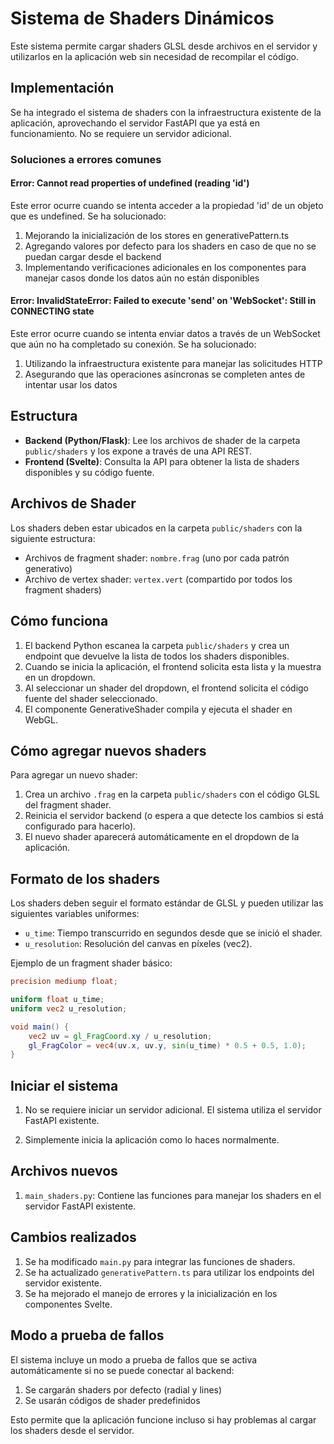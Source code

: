# Sistema de Shaders Dinámicos

Este sistema permite cargar shaders GLSL desde archivos en el servidor y utilizarlos en la aplicación web sin necesidad de recompilar el código.

## Implementación

Se ha integrado el sistema de shaders con la infraestructura existente de la aplicación, aprovechando el servidor FastAPI que ya está en funcionamiento. No se requiere un servidor adicional.

### Soluciones a errores comunes

#### Error: Cannot read properties of undefined (reading 'id')

Este error ocurre cuando se intenta acceder a la propiedad 'id' de un objeto que es undefined. Se ha solucionado:

1. Mejorando la inicialización de los stores en generativePattern.ts
2. Agregando valores por defecto para los shaders en caso de que no se puedan cargar desde el backend
3. Implementando verificaciones adicionales en los componentes para manejar casos donde los datos aún no están disponibles

#### Error: InvalidStateError: Failed to execute 'send' on 'WebSocket': Still in CONNECTING state

Este error ocurre cuando se intenta enviar datos a través de un WebSocket que aún no ha completado su conexión. Se ha solucionado:

1. Utilizando la infraestructura existente para manejar las solicitudes HTTP
2. Asegurando que las operaciones asíncronas se completen antes de intentar usar los datos

## Estructura

- **Backend (Python/Flask)**: Lee los archivos de shader de la carpeta `public/shaders` y los expone a través de una API REST.
- **Frontend (Svelte)**: Consulta la API para obtener la lista de shaders disponibles y su código fuente.

## Archivos de Shader

Los shaders deben estar ubicados en la carpeta `public/shaders` con la siguiente estructura:

- Archivos de fragment shader: `nombre.frag` (uno por cada patrón generativo)
- Archivo de vertex shader: `vertex.vert` (compartido por todos los fragment shaders)

## Cómo funciona

1. El backend Python escanea la carpeta `public/shaders` y crea un endpoint que devuelve la lista de todos los shaders disponibles.
2. Cuando se inicia la aplicación, el frontend solicita esta lista y la muestra en un dropdown.
3. Al seleccionar un shader del dropdown, el frontend solicita el código fuente del shader seleccionado.
4. El componente GenerativeShader compila y ejecuta el shader en WebGL.

## Cómo agregar nuevos shaders

Para agregar un nuevo shader:

1. Crea un archivo `.frag` en la carpeta `public/shaders` con el código GLSL del fragment shader.
2. Reinicia el servidor backend (o espera a que detecte los cambios si está configurado para hacerlo).
3. El nuevo shader aparecerá automáticamente en el dropdown de la aplicación.

## Formato de los shaders

Los shaders deben seguir el formato estándar de GLSL y pueden utilizar las siguientes variables uniformes:

- `u_time`: Tiempo transcurrido en segundos desde que se inició el shader.
- `u_resolution`: Resolución del canvas en píxeles (vec2).

Ejemplo de un fragment shader básico:

```glsl
precision mediump float;

uniform float u_time;
uniform vec2 u_resolution;

void main() {
    vec2 uv = gl_FragCoord.xy / u_resolution;
    gl_FragColor = vec4(uv.x, uv.y, sin(u_time) * 0.5 + 0.5, 1.0);
}
```

## Iniciar el sistema

1. No se requiere iniciar un servidor adicional. El sistema utiliza el servidor FastAPI existente.

2. Simplemente inicia la aplicación como lo haces normalmente.

## Archivos nuevos

1. `main_shaders.py`: Contiene las funciones para manejar los shaders en el servidor FastAPI existente.

## Cambios realizados

1. Se ha modificado `main.py` para integrar las funciones de shaders.
2. Se ha actualizado `generativePattern.ts` para utilizar los endpoints del servidor existente.
3. Se ha mejorado el manejo de errores y la inicialización en los componentes Svelte.

## Modo a prueba de fallos

El sistema incluye un modo a prueba de fallos que se activa automáticamente si no se puede conectar al backend:

1. Se cargarán shaders por defecto (radial y lines)
2. Se usarán códigos de shader predefinidos

Esto permite que la aplicación funcione incluso si hay problemas al cargar los shaders desde el servidor.
